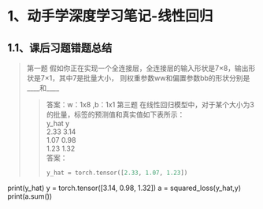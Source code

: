 # 1、动手学深度学习笔记-线性回归
## 1.1、课后习题错题总结
		
>第一题  假如你正在实现一个全连接层，全连接层的输入形状是7×8，输出形状是7×1，其中7是批量大小，
则权重参数ww和偏置参数bb的形状分别是____和____<br>
>>答案：w：1x8 ,b：1x1
>第三题 在线性回归模型中，对于某个大小为3的批量，标签的预测值和真实值如下表所示：<br>
>y_hat  y   <br>
>2.33	3.14 <br>
>1.07	0.98 <br>
>1.23	1.32 <br>
>>答案：<br>
>>```python
>>y_hat = torch.tensor([2.33, 1.07, 1.23])
 print(y_hat)
 y = torch.tensor([3.14, 0.98, 1.32])
 a = squared_loss(y_hat,y)
 print(a.sum())
